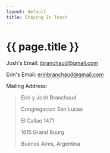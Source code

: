 ```yaml
---
layout: default
title: Staying In Touch
---
```


# {{ page.title }}

Josh's Email: jbranchaud@gmail.com

Erin's Email: erinbranchaud@gmail.com

Mailing Address:

> Erin y Josh Branchaud
> 
> Congregacion San Lucas
> 
> El Callao 1471
> 
> 1615 Grand Bourg
> 
> Buenos Aires, Argentina

